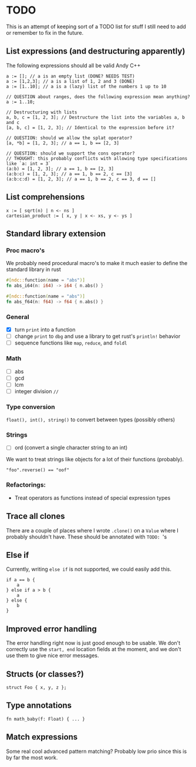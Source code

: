 # TODO

This is an attempt of keeping sort of a TODO list for stuff I still need to add or remember to fix in the future.

## List expressions (and destructuring apparently)

The following expressions should all be valid Andy C++

```ndc
a := []; // a is an empty list (DONE? NEEDS TEST)
a := [1,2,3]; // a is a list of 1, 2 and 3 (DONE)
a := [1..10]; // a is a (lazy) list of the numbers 1 up to 10

// QUESTION about ranges, does the following expression mean anything?
a := 1..10;

// Destructuring with lists
a, b, c = [1, 2, 3]; // Destructure the list into the variables a, b and c
[a, b, c] = [1, 2, 3]; // Identical to the expression before it?

// QUESTION: should we allow the splat operator?
[a, *b] = [1, 2, 3]; // a == 1, b == [2, 3]

// QUESTION: should we support the cons operator?
// THOUGHT: this probably conflicts with allowing type specifications like `a: int = 3`
(a:b) = [1, 2, 3]; // a == 1, b == [2, 3]
(a:b:c) = [1, 2, 3]; // a == 1, b == 2, c == [3]
(a:b:c:d) = [1, 2, 3]; // a == 1, b == 2, c == 3, d == []
```

## List comprehensions

```ndc
x := [ sqrt(n) | n <- ns ]
cartesian_product := [ x, y | x <- xs, y <- ys ]
```

## Standard library extension

### Proc macro's

We probably need procedural macro's to make it much easier to define the standard library in rust

```rust
#[ndc::function(name = "abs")]
fn abs_i64(n: i64) -> i64 { n.abs() }

#[ndc::function(name = "abs")]
fn abs_f64(n: f64) -> f64 { n.abs() }
```

### General

* [x] turn `print` into a function
* [ ] change `print` to `dbg` and use a library to get rust's `println!` behavior
* [ ] sequence functions like `map`, `reduce`, and `foldl`

### Math

* [ ] abs
* [ ] gcd
* [ ] lcm
* [ ] integer division `//`

### Type conversion

`float(), int(), string()` to convert between types (possibly others)

### Strings

* [ ] ord (convert a single character string to an int)

We want to treat strings like objects for a lot of their functions (probably).

```ndc
"foo".reverse() == "oof"
```

### Refactorings:

* Treat operators as functions instead of special expression types

## Trace all clones

There are a couple of places where I wrote `.clone()` on a `Value` where I probably shouldn't have. These should be
annotated with `TODO: `'s

## Else if

Currently, writing `else if` is not supported, we could easily add this.

```ndc
if a == b {
    a 
} else if a > b {
    a
} else {
    b
}
```

## Improved error handling

The error handling right now is just good enough to be usable. We don't correctly use the `start, end` location fields
at the moment, and we don't use them to give nice error messages.

## Structs (or classes?)

```ndc
struct Foo { x, y, z };
```

## Type annotations

```ndc
fn math_baby(f: Float) { ... }
```

## Match expressions

Some real cool advanced pattern matching? Probably low prio since this is by far the most work.